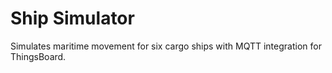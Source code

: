 # Ship Simulator

Simulates maritime movement for six cargo ships with MQTT integration for ThingsBoard.
